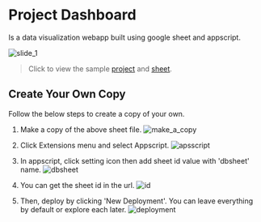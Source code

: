 # Project Dashboard
Is a data visualization webapp built using google sheet and appscript.

![slide_1](https://github.com/user-attachments/assets/fe70b7f4-ca24-40cc-9fc2-20ae6bb1a8c9)

> Click to view the sample [project](https://script.google.com/macros/s/AKfycbwuud2KUUImPGFGAZjeo5SXfIopltZh3Pj2jQpSwAN7Lm7glkbGqLvXbdhUc3AOtKkbYA/exec) and [sheet](https://docs.google.com/spreadsheets/d/1nJ77vTuO7kM8OFqCXL3l3PPfcRcXdpGWrU7nz-G-xWo/edit?usp=sharing).

## Create Your Own Copy
Follow the below steps to create a copy of your own.

1. Make a copy of the above sheet file.
![make_a_copy](https://github.com/user-attachments/assets/d7101318-c7dc-4b48-88d5-896d8eb9df17)

2. Click Extensions menu and select Appscript.
![apsscript](https://github.com/user-attachments/assets/e7905c93-529c-4b6f-bcc2-7e7f9cc007ad)

3. In appscript, click setting icon then add sheet id value with 'dbsheet' name.
![dbsheet](https://github.com/user-attachments/assets/06cbb243-71aa-405e-b81f-e9cff4180d26)

4. You can get the sheet id in the url.
![id](https://github.com/user-attachments/assets/3ce677e8-d4be-4a56-b6f8-7b7e4d1a05a6)

5. Then, deploy by clicking 'New Deployment'. You can leave everything by default or explore each later.
![deployment](https://github.com/user-attachments/assets/f8723cae-7ca8-43e4-bc57-ce0defb58a12)
